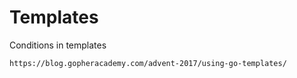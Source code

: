 # Templates

Conditions in templates

    https://blog.gopheracademy.com/advent-2017/using-go-templates/
    
    